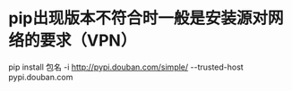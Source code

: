 # pip出现版本不符合时一般是安装源对网络的要求（VPN）

pip install 包名 -i http://pypi.douban.com/simple/ --trusted-host pypi.douban.com